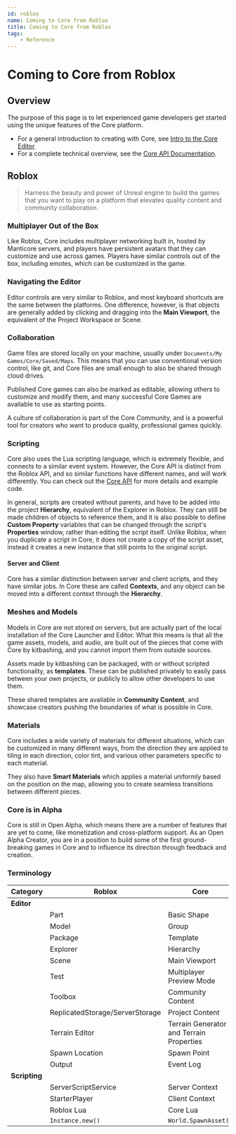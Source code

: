 ```yaml
---
id: roblox
name: Coming to Core from Roblox
title: Coming to Core from Roblox
tags:
    - Reference
---
```


# Coming to Core from Roblox

## Overview

The purpose of this page is to let experienced game developers get started using the unique features of the Core platform.

- For a general introduction to creating with Core, see [Intro to the Core Editor](editor_intro.md)
- For a complete technical overview, see the [Core API Documentation](core_api.md).

## Roblox

> Harness the beauty and power of Unreal engine to build the games that you want to play on a platform that elevates quality content and community collaboration.

### Multiplayer Out of the Box

Like Roblox, Core includes multiplayer networking built in, hosted by Manticore servers, and players have persistent avatars that they can customize and use across games. Players have similar controls out of the box, including emotes, which can be customized in the game.

### Navigating the Editor

Editor controls are very similar to Roblox, and most keyboard shortcuts are the same between the platforms. One difference, however, is that objects are generally added by clicking and dragging into the **Main Viewport**, the equivalent of the Project Workspace or Scene.

### Collaboration

Game files are stored locally on your machine, usually under ``Documents/My Games/Core/Saved/Maps``. This means that you can use conventional version control, like git, and Core files are small enough to also be shared through cloud drives.

Published Core games can also be marked as editable, allowing others to customize and modify them, and many successful Core Games are available to use as starting points.

A culture of collaboration is part of the Core Community, and is a powerful tool for creators who want to produce quality, professional games quickly.

### Scripting

Core also uses the Lua scripting language, which is extremely flexible, and connects to a similar event system. However, the Core API is distinct from the Roblox API, and so similar functions have different names, and will work differently. You can check out the [Core API](core_api.md) for more details and example code.

In general, scripts are created without parents, and have to be added into the project **Hierarchy**, equivalent of the Explorer in Roblox. They can still be made children of objects to reference them, and it is also possible to define **Custom Property** variables that can be changed through the script's **Properties** window, rather than editing the script itself. Unlike Roblox, when you duplicate a script in Core, it does not create a copy of the script asset, instead it creates a new instance that still points to the original script.

#### Server and Client

Core has a similar distinction between server and client scripts, and they have similar jobs. In Core these are called **Contexts**, and any object can be moved into a different context through the **Hierarchy**.

### Meshes and Models

Models in Core are not stored on servers, but are actually part of the local installation of the Core Launcher and Editor. What this means is that all the game assets, models, and audio, are built out of the pieces that come with Core by kitbashing, and you cannot import them from outside sources.

Assets made by kitbashing can be packaged, with or without scripted functionality, as **templates**. These can be published privately to easily pass between your own projects, or publicly to allow other developers to use them.

These shared templates are available in **Community Content**, and showcase creators pushing the boundaries of what is possible in Core.

### Materials

Core includes a wide variety of materials for different situations, which can be customized in many different ways, from the direction they are applied to tiling in each direction, color tint, and various other parameters specific to each material.

They also have **Smart Materials** which applies a material uniformly based on the position on the map, allowing you to create seamless transitions between different pieces.

### Core is in Alpha

Core is still in Open Alpha, which means there are a number of features that are yet to come, like monetization and cross-platform support. As an Open Alpha Creator, you are in a position to build some of the first ground-breaking games in Core and to influence its direction through feedback and creation.

### Terminology

| **Category**  | **Roblox**      | **Core**           |
| ------------- | --------------- | ------------------ |
| **Editor**    |                 |                    |
|               | Part            | Basic Shape        |
|               | Model           | Group              |
|               | Package         | Template           |
|               | Explorer        | Hierarchy          |
|               | Scene           | Main Viewport      |
|               | Test            | Multiplayer Preview Mode |
|               | Toolbox         | Community Content |
|               | ReplicatedStorage/ServerStorage | Project Content  | 
|               | Terrain Editor  | Terrain Generator and Terrain Properties |
|               | Spawn Location  | Spawn Point        |
|               | Output          | Event Log          |
| **Scripting** |                 |                    |
|               | ServerScriptService | Server Context |
|               | StarterPlayer   | Client Context |
|               | Roblox Lua      | Core Lua           |
|               | `Instance.new()` | `World.SpawnAsset()` |

